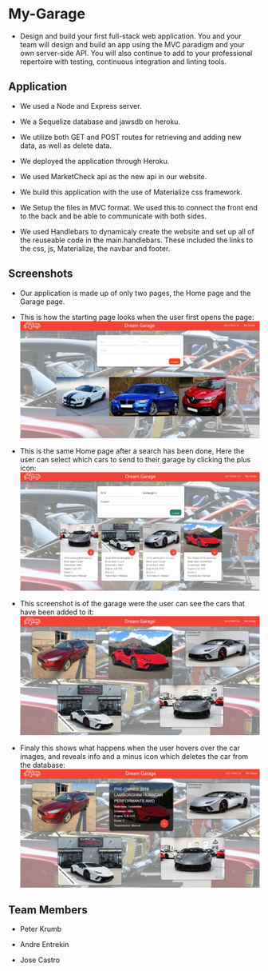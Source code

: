 # My-Garage

* Design and build your first full-stack web application. You and your team will design and build an app using the MVC paradigm and your own server-side API. You will also continue to add to your professional repertoire with testing, continuous integration and linting tools.

## Application

* We used a Node and Express server.

* We a Sequelize database and jawsdb on heroku.

* We utilize both GET and POST routes for retrieving and adding new data, as well as delete data.

* We  deployed the application through Heroku.

* We used MarketCheck api as the new api in our website.

* We build this application with the use of Materialize css framework.

* We Setup the files in MVC format. We used this to connect the front end to the back and be able to communicate with both sides.

* We used Handlebars to dynamicaly create the website and set up all of the reuseable code in the main.handlebars. These included the links to the css, js, Materialize, the navbar and footer.


## Screenshots 
* Our application is made up of only two pages, the Home page and the Garage page.

*  This is how the starting page looks when the user first opens the page:
![Image description](images/home.png)

*  This is the same Home page after a search has been done, Here the user can select which cars to send to their garage by clicking the plus icon:
![Image description](images/search.png)

* This screenshot is of the garage were the user can see the cars that have been added to it: 
![Image description](images/garage.png)

* Finaly this shows what happens when the user hovers over the car images, and reveals info and a minus icon which deletes the car from the database:
![Image description](images/hover.png)

## Team Members

* Peter Krumb

* Andre Entrekin

* Jose Castro 